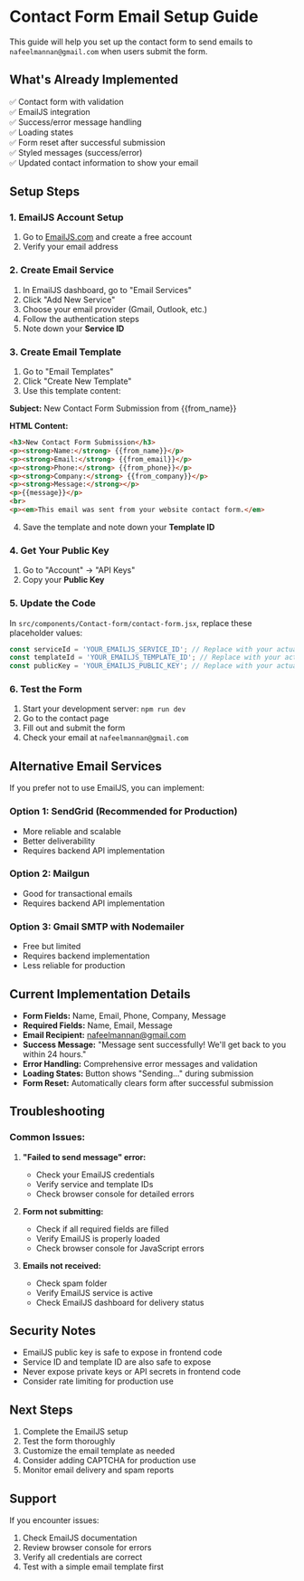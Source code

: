 # Contact Form Email Setup Guide

This guide will help you set up the contact form to send emails to `nafeelmannan@gmail.com` when users submit the form.

## What's Already Implemented

✅ Contact form with validation  
✅ EmailJS integration  
✅ Success/error message handling  
✅ Loading states  
✅ Form reset after successful submission  
✅ Styled messages (success/error)  
✅ Updated contact information to show your email  

## Setup Steps

### 1. EmailJS Account Setup

1. Go to [EmailJS.com](https://www.emailjs.com/) and create a free account
2. Verify your email address

### 2. Create Email Service

1. In EmailJS dashboard, go to "Email Services"
2. Click "Add New Service"
3. Choose your email provider (Gmail, Outlook, etc.)
4. Follow the authentication steps
5. Note down your **Service ID**

### 3. Create Email Template

1. Go to "Email Templates"
2. Click "Create New Template"
3. Use this template content:

**Subject:** New Contact Form Submission from {{from_name}}

**HTML Content:**
```html
<h3>New Contact Form Submission</h3>
<p><strong>Name:</strong> {{from_name}}</p>
<p><strong>Email:</strong> {{from_email}}</p>
<p><strong>Phone:</strong> {{from_phone}}</p>
<p><strong>Company:</strong> {{from_company}}</p>
<p><strong>Message:</strong></p>
<p>{{message}}</p>
<br>
<p><em>This email was sent from your website contact form.</em>
```

4. Save the template and note down your **Template ID**

### 4. Get Your Public Key

1. Go to "Account" → "API Keys"
2. Copy your **Public Key**

### 5. Update the Code

In `src/components/Contact-form/contact-form.jsx`, replace these placeholder values:

```javascript
const serviceId = 'YOUR_EMAILJS_SERVICE_ID'; // Replace with your actual service ID
const templateId = 'YOUR_EMAILJS_TEMPLATE_ID'; // Replace with your actual template ID
const publicKey = 'YOUR_EMAILJS_PUBLIC_KEY'; // Replace with your actual public key
```

### 6. Test the Form

1. Start your development server: `npm run dev`
2. Go to the contact page
3. Fill out and submit the form
4. Check your email at `nafeelmannan@gmail.com`

## Alternative Email Services

If you prefer not to use EmailJS, you can implement:

### Option 1: SendGrid (Recommended for Production)
- More reliable and scalable
- Better deliverability
- Requires backend API implementation

### Option 2: Mailgun
- Good for transactional emails
- Requires backend API implementation

### Option 3: Gmail SMTP with Nodemailer
- Free but limited
- Requires backend implementation
- Less reliable for production

## Current Implementation Details

- **Form Fields:** Name, Email, Phone, Company, Message
- **Required Fields:** Name, Email, Message
- **Email Recipient:** nafeelmannan@gmail.com
- **Success Message:** "Message sent successfully! We'll get back to you within 24 hours."
- **Error Handling:** Comprehensive error messages and validation
- **Loading States:** Button shows "Sending..." during submission
- **Form Reset:** Automatically clears form after successful submission

## Troubleshooting

### Common Issues:

1. **"Failed to send message" error:**
   - Check your EmailJS credentials
   - Verify service and template IDs
   - Check browser console for detailed errors

2. **Form not submitting:**
   - Check if all required fields are filled
   - Verify EmailJS is properly loaded
   - Check browser console for JavaScript errors

3. **Emails not received:**
   - Check spam folder
   - Verify EmailJS service is active
   - Check EmailJS dashboard for delivery status

## Security Notes

- EmailJS public key is safe to expose in frontend code
- Service ID and template ID are also safe to expose
- Never expose private keys or API secrets in frontend code
- Consider rate limiting for production use

## Next Steps

1. Complete the EmailJS setup
2. Test the form thoroughly
3. Customize the email template as needed
4. Consider adding CAPTCHA for production use
5. Monitor email delivery and spam reports

## Support

If you encounter issues:
1. Check EmailJS documentation
2. Review browser console for errors
3. Verify all credentials are correct
4. Test with a simple email template first
